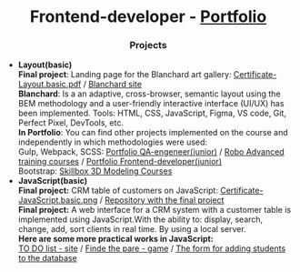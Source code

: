 <h1 align="center">Frontend-developer - <a href="https://brinza-anna.github.io/Frontend-Portfolio" target="_blank">Portfolio</a></h1>
<h3 align="center">Projects</h3>

- **Layout(basic)**<br>
**Final project**: Landing page for the Blanchard art gallery:
<a href="https://drive.google.com/file/d/1KElF28FI4ViH6HgPADdtOz-EVDrzcViH/view?usp=drive_link" target="_blank">Certificate-Layout.basic.pdf</a><span> / </span>
<a href="https://brinza-anna.github.io/Blanchard/" target="_blank">Blanchard site</a><br>
**Blanchard**: Is a  an adaptive, cross-browser, semantic layout using the BEM methodology and a user-friendly interactive interface (UI/UX) has been implemented.
Tools: HTML, CSS, JavaScript, Figma, VS code, Git, Perfect Pixel, DevTools, etc.<br>
**In Portfolio**: You can find other projects implemented on the course and independently in which methodologies were used:<br>
Gulp, Webpack, SCSS:
<a href="https://brinza-anna.github.io/QA-portfolio/" target="_blank">Portfolio QA-engeneer(junior)</a><span> / </span>
<a href="https://brinza-anna.github.io/Robo.school-gulp_use/" target="_blank">Robo Advanced training courses</a><span> / </span>
<a href="https://brinza-anna.github.io/Frontend-Portfolio/" target="_blank">Portfolio Frontend-developer(junior)</a><br>
Bootstrap: <a href="https://brinza-anna.github.io/Skillbox.school-bootstrap_use" target="_blank">Skillbox 3D Modeling Courses</a><br>
- **JavaScript(basic)**<br>
**Final project:** CRM table of customers on JavaScript:
<a href="https://drive.google.com/file/d/1v1Mi_XajyOH6xcITzwz-Ae7GiAYA8xkQ/view?usp=drive_link" target="_blank">Certificate-JavaScript.basic.png</a><span> / </span>
<a href="https://github.com/brinza-anna/CRM-add-students_JavaScript" target="_blank">Repository with the final project</a><br>
**Final project:** A web interface for a CRM system with a customer table is implemented using JavaScript.With the ability to: display, search, change, add, sort clients in real time. By using a local server.<br>
**Here are some more practical works in JavaScript:**<br>
<a href="https://brinza-anna.github.io/TO-DO-list_JavaScript/" target="_blank">TO DO list - site</a><span> / </span>
<a href="https://brinza-anna.github.io/Find-pair_JavaScript/" target="_blank">Finde the pare - game</a><span> / </span>
<a href="https://brinza-anna.github.io/student-add-db_JavaScript" target="_blank">The form for adding students to the database</a><br>
